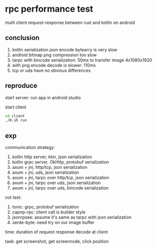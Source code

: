 # rpc performance test

multi client request-response between rust and kotlin on android

## conclusion

1. kotlin serialization json encode bytearry is very slow
2. android bitmap png compression too slow
3. tarpc with bincode serialization: 50ms to transfer image 4x1080x1920
1. with png encode decode is slower: 110ms
4. tcp or uds have no obvious differences

## reproduce

start server: run app in android studio

start client
```sh
cd client
./0.sh run
```

## exp

communication strategy:

1. kotlin http server, ktor, json serialization
1. kotlin grpc server, OkHttp, protobuf serialization
1. axum + jni, http/tcp, json serialization
1. axum + jni, uds, json serialization
1. axum + jni, tarpc over http/tcp, json serialization
1. axum + jni, tarpc over uds, json serialization
1. axum + jni, tarpc over uds, bincode serialization

not test:

1. tonic: grpc, protobuf serialization
1. capnp-rpc: client call is builder style
1. jsonrpsee: assume it's same as tarpc with json serialization
1. serde-byte: need try on our image buffer


time: duration of request response decode at client

task: get screenshot, get screennode, click position
